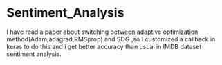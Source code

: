 # Sentiment_Analysis
I have read a paper about switching between adaptive optimization method(Adam,adagrad,RMSprop) and SDG ,so I customized a callback in keras to do this and i get better accuracy than usual in IMDB dataset sentiment analysis. 

